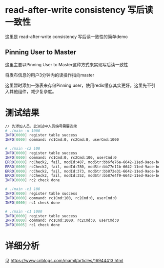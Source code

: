 # read-after-write consistency 写后读一致性
这里是 read-after-write consistency 写后读一致性的简单demo

## Pinning User to Master
这里主要以Pinning User to Master这种方式来实现写后读一致性

将发布信息的用户3分钟内的读操作指向master

这里暂时添加一张表来存储Pinning user，使用redis缓存其实更好，这里先不引入其他组件，减少复杂度。


# 测试结果
```sh
// 先添加人员，此测试中人员编号需要连续
# ./main -u 1000
INFO[0000] register table success
INFO[0000] command: rc1Cmd:0, rc2Cmd:0, userCmd:1000

# ./main -c2 100
INFO[0000] register table success
INFO[0000] command: rc1Cmd:0, rc2Cmd:100, userCmd:0
ERRO[0000] rcCheck2, fail, modId:487, modStr:bb6fe76a-6642-11ed-9ace-be2e1b32fdf3, readStr:
ERRO[0000] rcCheck2, fail, modId:780, modStr:bb77e11b-6642-11ed-9ace-be2e1b32fdf3, readStr:
ERRO[0000] rcCheck2, fail, modId:373, modStr:bb872e31-6642-11ed-9ace-be2e1b32fdf3, readStr:
ERRO[0000] rcCheck2, fail, modId:352, modStr:bb87e4f9-6642-11ed-9ace-be2e1b32fdf3, readStr:
INFO[0000] rc2 check done

# ./main -c1 100
INFO[0000] register table success
INFO[0000] command: rc1Cmd:100, rc2Cmd:0, userCmd:0
INFO[0000] rc1 check done

# ./main -c1 1000
INFO[0000] register table success
INFO[0000] command: rc1Cmd:1000, rc2Cmd:0, userCmd:0
INFO[0005] rc1 check done
```

# 详细分析
见 https://www.cnblogs.com/mamil/articles/16944413.html